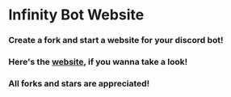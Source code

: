 # Infinity Bot Website

### Create a fork and start a website for your discord bot!

### Here's the [website](https://infinitybot.tk), if you wanna take a look!

### All forks and stars are appreciated!
